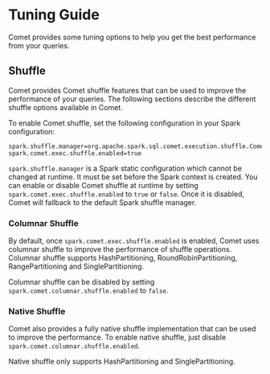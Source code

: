<!---
Licensed to the Apache Software Foundation (ASF) under one
or more contributor license agreements.  See the NOTICE file
distributed with this work for additional information
regarding copyright ownership.  The ASF licenses this file
to you under the Apache License, Version 2.0 (the
"License"); you may not use this file except in compliance
with the License.  You may obtain a copy of the License at

http://www.apache.org/licenses/LICENSE-2.0

Unless required by applicable law or agreed to in writing,
software distributed under the License is distributed on an
"AS IS" BASIS, WITHOUT WARRANTIES OR CONDITIONS OF ANY
KIND, either express or implied.  See the License for the
specific language governing permissions and limitations
under the License.
-->

# Tuning Guide

Comet provides some tuning options to help you get the best performance from your queries.


## Shuffle

Comet provides Comet shuffle features that can be used to improve the performance of your queries.
The following sections describe the different shuffle options available in Comet.

To enable Comet shuffle, set the following configuration in your Spark configuration:

```
spark.shuffle.manager=org.apache.spark.sql.comet.execution.shuffle.CometShuffleManager
spark.comet.exec.shuffle.enabled=true
```

`spark.shuffle.manager` is a Spark static configuration which cannot be changed at runtime.
It must be set before the Spark context is created. You can enable or disable Comet shuffle
at runtime by setting `spark.comet.exec.shuffle.enabled` to `true` or `false`.
Once it is disabled, Comet will fallback to the default Spark shuffle manager.

### Columnar Shuffle

By default, once `spark.comet.exec.shuffle.enabled` is enabled, Comet uses columnar shuffle
to improve the performance of shuffle operations. Columnar shuffle supports HashPartitioning,
RoundRobinPartitioning, RangePartitioning and SinglePartitioning.

Columnar shuffle can be disabled by setting `spark.comet.columnar.shuffle.enabled` to `false`.

### Native Shuffle

Comet also provides a fully native shuffle implementation that can be used to improve the performance.
To enable native shuffle, just disable `spark.comet.columnar.shuffle.enabled`.

Native shuffle only supports HashPartitioning and SinglePartitioning.





